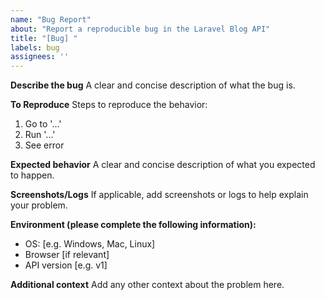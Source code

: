 ```yaml
---
name: "Bug Report"
about: "Report a reproducible bug in the Laravel Blog API"
title: "[Bug] "
labels: bug
assignees: ''
---
```


**Describe the bug**
A clear and concise description of what the bug is.

**To Reproduce**
Steps to reproduce the behavior:
1. Go to '...'
2. Run '...'
3. See error

**Expected behavior**
A clear and concise description of what you expected to happen.

**Screenshots/Logs**
If applicable, add screenshots or logs to help explain your problem.

**Environment (please complete the following information):**
- OS: [e.g. Windows, Mac, Linux]
- Browser [if relevant]
- API version [e.g. v1]

**Additional context**
Add any other context about the problem here.
